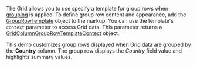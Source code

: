The Grid allows you to use specify a template for group rows when [grouping](https://docs.devexpress.com/Blazor/DevExpress.Blazor.DxGrid.ShowGroupPanel) is applied. To define group row content and appearance, add the [GroupRowTemplate](https://docs.devexpress.com/Blazor/DevExpress.Blazor.DxGrid.GroupRowTemplate) object to the markup. You can use the template's `context` parameter to access Grid data. This parameter returns a [GridColumnGroupRowTemplateContext](https://docs.devexpress.com/Blazor/DevExpress.Blazor.GridColumnGroupRowTemplateContext) object. 

This demo customizes group rows displayed when Grid data are grouped by the **Country** column. The group row displays the *Country* field value and highlights summary values. 